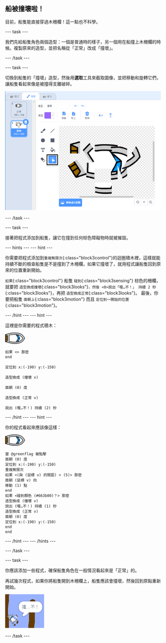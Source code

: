 ## 船被撞壞啦！

目前，船隻能直接穿過木柵欄！這一點也不科學。

--- task ---

我們先給船隻角色兩個造型：一個是普通時的樣子，另一個用在船撞上木柵欄的時候。複製原來的造型，並把名稱從「正常」改成「撞壞」。

--- /task ---

--- task ---

切換到船隻的「撞壞」造型，然後用**選取**工具來截取圖像，並把移動和旋轉它們，讓船隻看起來像是被撞得支離破碎。

![截圖](images/boat-hit-costume-annotated.png)

--- /task ---

--- task ---

接著把程式添加到船隻，讓它在撞到任何棕色障礙物時就被摧毀。

--- hints --- --- hint ---

你需要把程式添加到`重複無限次`{:class="block3control"}的迴圈積木裡，這樣就能持續不斷的檢查船隻是不是撞到了木柵欄，如果它撞壞了，就用程式讓船隻回到原來的位置重新開始。

`如果`{:class="block3control"} 船隻 `碰到`{:class="block3sensing"} 棕色的柵欄，就要把 `造型換成撞壞`{:class="block3looks"}`，然後 <0>說出「喔…不！」 持續 2 秒`{:class="block3looks"}，再把 `造型換成正常`{:class="block3looks"}。 最後，你要把船隻 `面朝上`{:class="block3motion"} 而且 `定位到一開始的位置`{:class="block3motion"}。

--- /hint --- --- hint ---

這裡是你需要的程式積木：

![船隻角色](images/boat_resize.png)

```blocks3
如果 <> 那麼
end

定位到 x:(-190) y:(-150)

造型換成 (撞壞 v)

面朝 (0) 度

造型換成 (正常 v)

說出 (喔…不！) 持續 (2) 秒
```

--- /hint --- --- hint ---

你的程式看起來應該像這樣：

![船隻角色](images/boat_resize.png)

```blocks3
當 @greenflag 被點擊
面朝 (0) 度
定位到 x:(-190) y:(-150)
重複無限次
如果 <(與 (鼠標 v) 的間距) > (5)> 那麼
面朝 (鼠標 v) 向
移動 (1) 點
end
如果 <碰到顏色 (#663b00)？> 那麼
造型換成 (撞壞 v)
說出 (喔…不！) 持續 (1) 秒
造型換成 (正常 v)
面朝 (0) 度
定位到 x:(-190) y:(-150)
end
end
```

--- /hint --- --- /hints ---

--- /task ---

--- task ---

你應該添加一些程式，確保船隻角色在一般情況看起來是「正常」的。

再試幾次程式，如果你將船隻開到木柵欄上，船隻應該會撞壞，然後回到原點重新開始。

![截圖](images/boat-crash.png)

--- /task ---